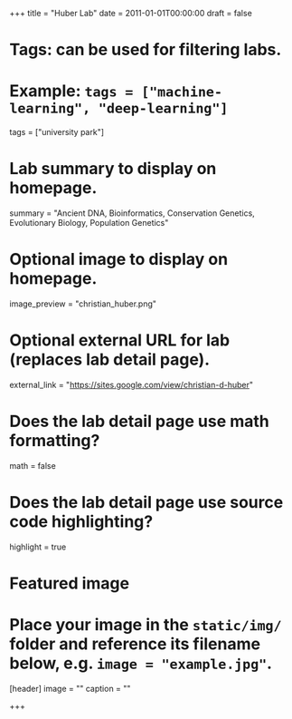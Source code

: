 +++
title = "Huber Lab"
date = 2011-01-01T00:00:00
draft = false

# Tags: can be used for filtering labs.
# Example: `tags = ["machine-learning", "deep-learning"]`
tags = ["university park"]

# Lab summary to display on homepage.
summary = "Ancient DNA, Bioinformatics, Conservation Genetics, Evolutionary Biology, Population Genetics"

# Optional image to display on homepage.
image_preview = "christian_huber.png"

# Optional external URL for lab (replaces lab detail page).
external_link = "https://sites.google.com/view/christian-d-huber"

# Does the lab detail page use math formatting?
math = false

# Does the lab detail page use source code highlighting?
highlight = true

# Featured image
# Place your image in the `static/img/` folder and reference its filename below, e.g. `image = "example.jpg"`.
[header]
image = ""
caption = ""

+++
